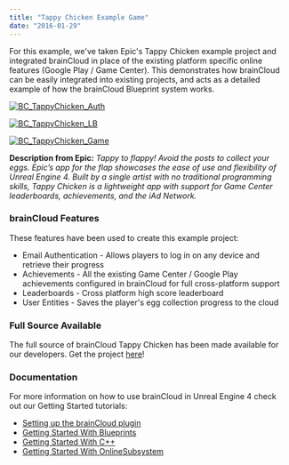 ```yaml
---
title: "Tappy Chicken Example Game"
date: "2016-01-29"
---
```


For this example, we've taken Epic's Tappy Chicken example project and integrated brainCloud in place of the existing platform specific online features (Google Play / Game Center). This demonstrates how brainCloud can be easily integrated into existing projects, and acts as a detailed example of how the brainCloud Blueprint system works.

[![BC_TappyChicken_Auth](images/BC_TappyChicken_Auth.png)](images/BC_TappyChicken_Auth.png)

[![BC_TappyChicken_LB](images/BC_TappyChicken_LB.png)](images/BC_TappyChicken_LB.png)

[![BC_TappyChicken_Game](images/BC_TappyChicken_Game.png)](images/BC_TappyChicken_Game.png)

**Description from Epic:** _Tappy to flappy! Avoid the posts to collect your eggs. Epic’s app for the flap showcases the ease of use and flexibility of Unreal Engine 4. Built by a single artist with no traditional programming skills, Tappy Chicken is a lightweight app with support for Game Center leaderboards, achievements, and the iAd Network._

### brainCloud Features

These features have been used to create this example project:

-   Email Authentication - Allows players to log in on any device and retrieve their progress
-   Achievements - All the existing Game Center / Google Play achievements configured in brainCloud for full cross-platform support
-   Leaderboards - Cross platform high score leaderboard
-   User Entities - Saves the player's egg collection progress to the cloud

### Full Source Available

The full source of brainCloud Tappy Chicken has been made available for our developers. Get the project [here](https://api.braincloudservers.com/s3/brainCloudExamples/unreal/BC_TappyChicken_1.0.0_168245.zip)!

### Documentation

For more information on how to use brainCloud in Unreal Engine 4 check out our Getting Started tutorials:

-   [Setting up the brainCloud plugin](/learn/sdk-tutorials/unreal-tutorials/setting-up-the-braincloud-plugin/)
-   [Getting Started With Blueprints](/learn/sdk-tutorials/unreal-tutorials/getting-started-with-blueprints/)
-   [Getting Started With C++](/learn/sdk-tutorials/unreal-tutorials/getting-started-with-cpp/)
-   [Getting Started With OnlineSubsystem](/learn/sdk-tutorials/unreal-tutorials/getting-started-with-the-online-subsystem/)

